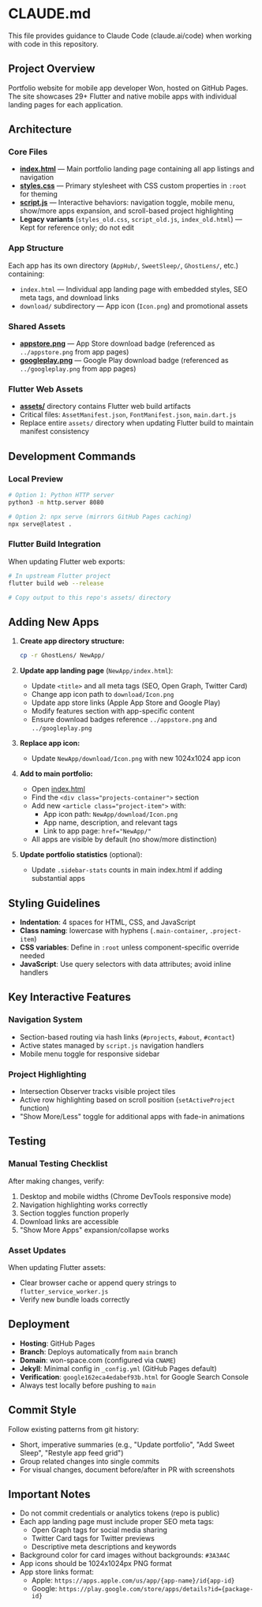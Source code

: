 # CLAUDE.md

This file provides guidance to Claude Code (claude.ai/code) when working with code in this repository.

## Project Overview
Portfolio website for mobile app developer Won, hosted on GitHub Pages. The site showcases 29+ Flutter and native mobile apps with individual landing pages for each application.

## Architecture

### Core Files
- **[index.html](index.html)** — Main portfolio landing page containing all app listings and navigation
- **[styles.css](styles.css)** — Primary stylesheet with CSS custom properties in `:root` for theming
- **[script.js](script.js)** — Interactive behaviors: navigation toggle, mobile menu, show/more apps expansion, and scroll-based project highlighting
- **Legacy variants** (`styles_old.css`, `script_old.js`, `index_old.html`) — Kept for reference only; do not edit

### App Structure
Each app has its own directory (`AppHub/`, `SweetSleep/`, `GhostLens/`, etc.) containing:
- `index.html` — Individual app landing page with embedded styles, SEO meta tags, and download links
- `download/` subdirectory — App icon (`Icon.png`) and promotional assets

### Shared Assets
- **[appstore.png](appstore.png)** — App Store download badge (referenced as `../appstore.png` from app pages)
- **[googleplay.png](googleplay.png)** — Google Play download badge (referenced as `../googleplay.png` from app pages)

### Flutter Web Assets
- **[assets/](assets/)** directory contains Flutter web build artifacts
- Critical files: `AssetManifest.json`, `FontManifest.json`, `main.dart.js`
- Replace entire `assets/` directory when updating Flutter build to maintain manifest consistency

## Development Commands

### Local Preview
```bash
# Option 1: Python HTTP server
python3 -m http.server 8080

# Option 2: npx serve (mirrors GitHub Pages caching)
npx serve@latest .
```

### Flutter Build Integration
When updating Flutter web exports:
```bash
# In upstream Flutter project
flutter build web --release

# Copy output to this repo's assets/ directory
```

## Adding New Apps

1. **Create app directory structure:**
   ```bash
   cp -r GhostLens/ NewApp/
   ```

2. **Update app landing page** (`NewApp/index.html`):
   - Update `<title>` and all meta tags (SEO, Open Graph, Twitter Card)
   - Change app icon path to `download/Icon.png`
   - Update app store links (Apple App Store and Google Play)
   - Modify features section with app-specific content
   - Ensure download badges reference `../appstore.png` and `../googleplay.png`

3. **Replace app icon:**
   - Update `NewApp/download/Icon.png` with new 1024x1024 app icon

4. **Add to main portfolio:**
   - Open [index.html](index.html)
   - Find the `<div class="projects-container">` section
   - Add new `<article class="project-item">` with:
     - App icon path: `NewApp/download/Icon.png`
     - App name, description, and relevant tags
     - Link to app page: `href="NewApp/"`
   - All apps are visible by default (no show/more distinction)

5. **Update portfolio statistics** (optional):
   - Update `.sidebar-stats` counts in main index.html if adding substantial apps

## Styling Guidelines

- **Indentation**: 4 spaces for HTML, CSS, and JavaScript
- **Class naming**: lowercase with hyphens (`.main-container`, `.project-item`)
- **CSS variables**: Define in `:root` unless component-specific override needed
- **JavaScript**: Use query selectors with data attributes; avoid inline handlers

## Key Interactive Features

### Navigation System
- Section-based routing via hash links (`#projects`, `#about`, `#contact`)
- Active states managed by `script.js` navigation handlers
- Mobile menu toggle for responsive sidebar

### Project Highlighting
- Intersection Observer tracks visible project tiles
- Active row highlighting based on scroll position (`setActiveProject` function)
- "Show More/Less" toggle for additional apps with fade-in animations

## Testing

### Manual Testing Checklist
After making changes, verify:
1. Desktop and mobile widths (Chrome DevTools responsive mode)
2. Navigation highlighting works correctly
3. Section toggles function properly
4. Download links are accessible
5. "Show More Apps" expansion/collapse works

### Asset Updates
When updating Flutter assets:
- Clear browser cache or append query strings to `flutter_service_worker.js`
- Verify new bundle loads correctly

## Deployment
- **Hosting**: GitHub Pages
- **Branch**: Deploys automatically from `main` branch
- **Domain**: won-space.com (configured via `CNAME`)
- **Jekyll**: Minimal config in `_config.yml` (GitHub Pages default)
- **Verification**: `google162eca4edabef93b.html` for Google Search Console
- Always test locally before pushing to `main`

## Commit Style
Follow existing patterns from git history:
- Short, imperative summaries (e.g., "Update portfolio", "Add Sweet Sleep", "Restyle app feed grid")
- Group related changes into single commits
- For visual changes, document before/after in PR with screenshots

## Important Notes
- Do not commit credentials or analytics tokens (repo is public)
- Each app landing page must include proper SEO meta tags:
  - Open Graph tags for social media sharing
  - Twitter Card tags for Twitter previews
  - Descriptive meta descriptions and keywords
- Background color for card images without backgrounds: `#3A3A4C`
- App icons should be 1024x1024px PNG format
- App store links format:
  - Apple: `https://apps.apple.com/us/app/{app-name}/id{app-id}`
  - Google: `https://play.google.com/store/apps/details?id={package-id}`
